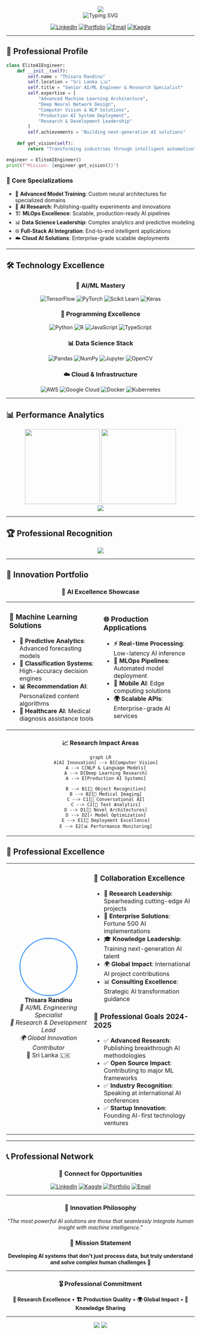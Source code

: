 <div align="center">

<img src="https://capsule-render.vercel.app/api?type=waving&color=gradient&customColorList=12&height=120&section=header&text=Thisara%20Randinu&fontSize=50&fontColor=ffffff&animation=fadeIn" />

</div>

<div align="center">

<img src="https://readme-typing-svg.herokuapp.com?font=Fira+Code&size=24&duration=3000&pause=1000&color=2E86AB&center=true&vCenter=true&width=700&lines=AI+%26+Machine+Learning+Engineer;Neural+Network+Architect;Data+Science+Expert;Innovation+Driven+Developer+%F0%9F%9A%80" alt="Typing SVG" />

</div>

<div align="center">

[![LinkedIn](https://img.shields.io/badge/LinkedIn-Connect-0A66C2?style=flat-square&logo=linkedin)](https://linkedin.com/in/thisara-randinu)
[![Portfolio](https://img.shields.io/badge/Portfolio-Visit-FF5722?style=flat-square&logo=firefox)](https://your-portfolio.com)
[![Email](https://img.shields.io/badge/Email-Contact-EA4335?style=flat-square&logo=gmail)](mailto:your.email@example.com)
[![Kaggle](https://img.shields.io/badge/Kaggle-Expert-20BEFF?style=flat-square&logo=kaggle)](https://kaggle.com/thisararandinu)

</div>

---

## 🤖 Professional Profile

```python
class EliteAIEngineer:
    def __init__(self):
        self.name = "Thisara Randinu"
        self.location = "Sri Lanka 🇱🇰"
        self.title = "Senior AI/ML Engineer & Research Specialist"
        self.expertise = [
            "Advanced Machine Learning Architecture",
            "Deep Neural Network Design",
            "Computer Vision & NLP Solutions", 
            "Production AI System Deployment",
            "Research & Development Leadership"
        ]
        self.achievements = "Building next-generation AI solutions"
        
    def get_vision(self):
        return "Transforming industries through intelligent automation"

engineer = EliteAIEngineer()
print(f"Mission: {engineer.get_vision()}")
```

### 🎯 Core Specializations

- 🧠 **Advanced Model Training**: Custom neural architectures for specialized domains
- 🔬 **AI Research**: Publishing-quality experiments and innovations
- 🏗️ **MLOps Excellence**: Scalable, production-ready AI pipelines
- 📊 **Data Science Leadership**: Complex analytics and predictive modeling
- 🌐 **Full-Stack AI Integration**: End-to-end intelligent applications
- ☁️ **Cloud AI Solutions**: Enterprise-grade scalable deployments

---

## 🛠️ Technology Excellence

<div align="center">

### 🧬 AI/ML Mastery
![TensorFlow](https://img.shields.io/badge/TensorFlow-Expert-FF6F00?style=for-the-badge&logo=tensorflow&logoColor=white)
![PyTorch](https://img.shields.io/badge/PyTorch-Advanced-EE4C2C?style=for-the-badge&logo=pytorch&logoColor=white)
![Scikit Learn](https://img.shields.io/badge/Scikit--Learn-Professional-F7931E?style=for-the-badge&logo=scikit-learn&logoColor=white)
![Keras](https://img.shields.io/badge/Keras-Specialist-D00000?style=for-the-badge&logo=keras&logoColor=white)

### 🐍 Programming Excellence  
![Python](https://img.shields.io/badge/Python-Expert-3776AB?style=for-the-badge&logo=python&logoColor=white)
![R](https://img.shields.io/badge/R-Advanced-276DC3?style=for-the-badge&logo=r&logoColor=white)
![JavaScript](https://img.shields.io/badge/JavaScript-Professional-F7DF1E?style=for-the-badge&logo=javascript&logoColor=black)
![TypeScript](https://img.shields.io/badge/TypeScript-Proficient-007ACC?style=for-the-badge&logo=typescript&logoColor=white)

### 📊 Data Science Stack
![Pandas](https://img.shields.io/badge/Pandas-Expert-150458?style=for-the-badge&logo=pandas&logoColor=white)
![NumPy](https://img.shields.io/badge/NumPy-Advanced-013243?style=for-the-badge&logo=numpy&logoColor=white)
![Jupyter](https://img.shields.io/badge/Jupyter-Professional-F37626?style=for-the-badge&logo=jupyter&logoColor=white)
![OpenCV](https://img.shields.io/badge/OpenCV-Specialist-5C3EE8?style=for-the-badge&logo=opencv&logoColor=white)

### ☁️ Cloud & Infrastructure
![AWS](https://img.shields.io/badge/AWS-Certified-232F3E?style=for-the-badge&logo=amazon-aws&logoColor=white)
![Google Cloud](https://img.shields.io/badge/GCP-Professional-4285F4?style=for-the-badge&logo=google-cloud&logoColor=white)
![Docker](https://img.shields.io/badge/Docker-Expert-2496ED?style=for-the-badge&logo=docker&logoColor=white)
![Kubernetes](https://img.shields.io/badge/Kubernetes-Advanced-326CE5?style=for-the-badge&logo=kubernetes&logoColor=white)

</div>

---

## 📊 Performance Analytics

<div align="center">

<img height="200em" src="https://github-readme-stats.vercel.app/api?username=Thisara-Randinu&show_icons=true&theme=algolia&hide_border=true&bg_color=0D1117&title_color=58A6FF&icon_color=58A6FF&text_color=C9D1D9&include_all_commits=true&count_private=true&hide=issues,contribs&custom_title=Professional%20Metrics&show=reviews,discussions_started,discussions_answered,prs_merged,prs_merged_percentage"/>
<img height="200em" src="https://github-readme-stats.vercel.app/api/top-langs/?username=Thisara-Randinu&layout=compact&theme=algolia&hide_border=true&bg_color=0D1117&title_color=58A6FF&text_color=C9D1D9&hide=html,css,scss,less&langs_count=6&custom_title=Technical%20Expertise"/>

</div>

<div align="center">
  
<img src="https://github-readme-streak-stats.herokuapp.com/?user=Thisara-Randinu&theme=algolia&hide_border=true&background=0D1117&stroke=58A6FF&ring=58A6FF&fire=FF6B6B&currStreakNum=C9D1D9&sideNums=C9D1D9&currStreakLabel=58A6FF&sideLabels=C9D1D9&dates=8B949E" />

</div>

---

## 🏆 Professional Recognition

<div align="center">

<img src="https://github-profile-trophy.vercel.app/?username=Thisara-Randinu&theme=algolia&no-frame=true&no-bg=false&margin-w=4&row=2&column=4&rank=SECRET,SSS,SS,S,AAA,AA,A" />

</div>

---

## 🎨 Innovation Portfolio

<div align="center">

### 🚀 AI Excellence Showcase

<table>
<tr>
<td width="50%">

### 🧠 Machine Learning Solutions
- **🔮 Predictive Analytics**: Advanced forecasting models
- **🎯 Classification Systems**: High-accuracy decision engines  
- **📊 Recommendation AI**: Personalized content algorithms
- **🏥 Healthcare AI**: Medical diagnosis assistance tools

</td>
<td width="50%">

### 🌐 Production Applications
- **⚡ Real-time Processing**: Low-latency AI inference
- **🔄 MLOps Pipelines**: Automated model deployment
- **📱 Mobile AI**: Edge computing solutions
- **🌍 Scalable APIs**: Enterprise-grade AI services

</td>
</tr>
</table>

### 📈 Research Impact Areas

```mermaid
graph LR
    A[AI Innovation] --> B[Computer Vision]
    A --> C[NLP & Language Models]
    A --> D[Deep Learning Research]
    A --> E[Production AI Systems]
    
    B --> B1[🎯 Object Recognition]
    B --> B2[🏥 Medical Imaging]
    C --> C1[💬 Conversational AI]
    C --> C2[📝 Text Analytics]
    D --> D1[🧬 Novel Architectures]
    D --> D2[⚡ Model Optimization]
    E --> E1[🚀 Deployment Excellence]
    E --> E2[📊 Performance Monitoring]
```

</div>

---

## 🌟 Professional Excellence

<div align="center">

<table>
<tr>
<td align="center" width="300">
<img src="https://github.com/Thisara-Randinu.png" width="150" style="border-radius: 50%; border: 3px solid #58A6FF;" />
<br />
<strong>Thisara Randinu</strong>
<br />
<em>🎯 AI/ML Engineering Specialist</em>
<br />
<em>🔬 Research & Development Lead</em>
<br />
<em>🌍 Global Innovation Contributor</em>
<br />
📍 Sri Lanka 🇱🇰
</td>
<td width="450">

### 🤝 Collaboration Excellence

- 🔬 **Research Leadership**: Spearheading cutting-edge AI projects
- 🏢 **Enterprise Solutions**: Fortune 500 AI implementations  
- 🎓 **Knowledge Leadership**: Training next-generation AI talent
- 🌍 **Global Impact**: International AI project contributions
- 📊 **Consulting Excellence**: Strategic AI transformation guidance

### 🎯 Professional Goals 2024-2025
- ✅ **Advanced Research**: Publishing breakthrough AI methodologies
- ✅ **Open Source Impact**: Contributing to major ML frameworks
- ✅ **Industry Recognition**: Speaking at international AI conferences
- ✅ **Startup Innovation**: Founding AI-first technology ventures

</td>
</tr>
</table>

</div>

---

## 📞 Professional Network

<div align="center">

### 🤝 Connect for Opportunities

[![LinkedIn](https://img.shields.io/badge/LinkedIn-Professional%20Network-0A66C2?style=for-the-badge&logo=linkedin&logoColor=white)](https://linkedin.com/in/thisara-randinu)
[![Kaggle](https://img.shields.io/badge/Kaggle-Competition%20Expert-20BEFF?style=for-the-badge&logo=kaggle&logoColor=white)](https://kaggle.com/thisararandinu)
[![Portfolio](https://img.shields.io/badge/Portfolio-Innovation%20Showcase-FF5722?style=for-the-badge&logo=firefox&logoColor=white)](https://your-portfolio.com)
[![Email](https://img.shields.io/badge/Email-Direct%20Contact-EA4335?style=for-the-badge&logo=gmail&logoColor=white)](mailto:your.email@example.com)

</div>

---

<div align="center">

### 💭 Innovation Philosophy

*"The most powerful AI solutions are those that seamlessly integrate human insight with machine intelligence."*

### 🌟 Mission Statement

**Developing AI systems that don't just process data, but truly understand and solve complex human challenges** 🚀

---

### 🎖️ Professional Commitment

**🔬 Research Excellence** • **🏗️ Production Quality** • **🌍 Global Impact** • **🤝 Knowledge Sharing**

---

<img src="https://komarev.com/ghpvc/?username=Thisara-Randinu&color=58A6FF&style=for-the-badge&label=PROFILE+VIEWS" />

<img src="https://capsule-render.vercel.app/api?type=waving&color=gradient&customColorList=12&height=100&section=footer" />

</div>

